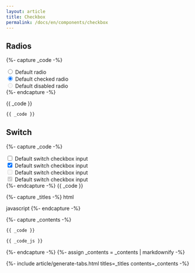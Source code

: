 ```yaml
---
layout: article
title: Checkbox
permalink: /docs/en/components/checkbox
---
```


## Radios

<!-- ============================= -->
{%- capture _code -%}
<div class="radio-box">
  <input class="radio-input" type="radio" name="exampleRadioName" id="exampleRadioId1">
  <label class="radio-label" for="exampleRadioId1">
    Default radio
  </label>
</div>
<div class="radio-box">
  <input class="radio-input" type="radio" name="exampleRadioName" id="exampleRadioId2" checked>
  <label class="radio-label" for="exampleRadioId2">
    Default checked radio
  </label>
</div>
<div class="radio-box">
  <input class="radio-input" type="radio" name="exampleRadioName" id="exampleRadioId3" disabled>
  <label class="radio-label" for="exampleRadioId3">
    Default disabled radio
  </label>
</div>
{%- endcapture -%}
<!-- ============================= -->

{{ _code }}

```html
{{ _code }}
```

## Switch

<!-- ============================= -->
{%- capture _code -%}
<div id="example-switch">
  <div class="switch-box">
    <input class="switch-input" type="checkbox" id="switch111">
    <label class="switch-label" for="switch111">Default switch checkbox input</label>
  </div>
  <div class="switch-box">
    <input class="switch-input" type="checkbox" id="switch222" checked>
    <label class="switch-label" for="switch222">Default switch checkbox input</label>
  </div>
  <div class="switch-box">
    <input class="switch-input" type="checkbox" id="switch333" disabled>
    <label class="switch-label" for="switch333">Default switch checkbox input</label>
  </div>
  <div class="switch-box">
    <input class="switch-input" type="checkbox" id="switch444" disabled checked>
    <label class="switch-label" for="switch444">Default switch checkbox input</label>
  </div>
</div>
{%- endcapture -%}
<!-- ============================= -->
{{ _code }}
<!-- ============================= -->
<script>
{%- capture _code_js -%}
window.document.querySelectorAll('#example-switch .switch-input').forEach(element => {
  element.addEventListener('click', function() {
    if(element.checked) {
      window.alert('checked!');
    }
  });
});
{%- endcapture -%}
{{ _code_js }}
</script>
<!-- ============================= -->

<!-- ============================= -->
{%- capture _titles -%}
html
<!-- split title -->
javascript
{%- endcapture -%}
<!-- ============================= -->
{%- capture _contents -%}
```html
{{ _code }}
```
<!-- split content -->
```javascript
{{ _code_js }}
```
{%- endcapture -%}
{%- assign _contents = _contents | markdownify -%}
<!-- ============================= -->
{%- include article/generate-tabs.html titles=_titles contents=_contents -%}
